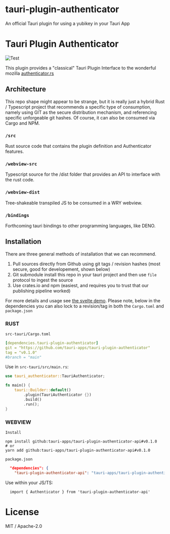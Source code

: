 # tauri-plugin-authenticator
An official Tauri plugin for using a yubikey in your Tauri App
# Tauri Plugin Authenticator
![Test](https://github.com/tauri-apps/tauri-plugin-authenticator/workflows/Test/badge.svg)

This plugin provides a "classical" Tauri Plugin Interface to the wonderful mozilla [authenticator.rs](https://github.com/mozilla/authenticator-rs)

## Architecture
This repo shape might appear to be strange, but it is really just a hybrid Rust / Typescript project that recommends a specific type of consumption, namely using GIT as the secure distribution mechanism, and referencing specific unforgeable git hashes. Of course, it can also be consumed via Cargo and NPM.

### `/src`
Rust source code that contains the plugin definition and Authenticator features.

### `/webview-src`
Typescript source for the /dist folder that provides an API to interface with the rust code.

### `/webview-dist`
Tree-shakeable transpiled JS to be consumed in a WRY webview.

### `/bindings`
Forthcoming tauri bindings to other programming languages, like DENO.

## Installation
There are three general methods of installation that we can recommend.
1. Pull sources directly from Github using git tags / revision hashes (most secure, good for developement, shown below)
2. Git submodule install this repo in your tauri project and then use `file` protocol to ingest the source
3. Use crates.io and npm (easiest, and requires you to trust that our publishing pipeline worked)

For more details and usage see [the svelte demo](examples/svelte-app/src/App.svelte). Please note, below in the dependencies you can also lock to a revision/tag in both the `Cargo.toml` and `package.json`

### RUST
`src-tauri/Cargo.toml`
```yaml
[dependencies.tauri-plugin-authenticator]
git = "https://github.com/tauri-apps/tauri-plugin-authenticator"
tag = "v0.1.0"
#branch = "main"
```

Use in `src-tauri/src/main.rs`:
```rust
use tauri_authenticator::TauriAuthenticator;

fn main() {
    tauri::Builder::default()
        .plugin(TauriAuthenticator {})
        .build()
        .run();
}
```

### WEBVIEW
`Install`
```
npm install github:tauri-apps/tauri-plugin-authenticator-api#v0.1.0
# or
yarn add github:tauri-apps/tauri-plugin-authenticator-api#v0.1.0
```

`package.json`
```json
  "dependencies": {
    "tauri-plugin-authenticator-api": "tauri-apps/tauri-plugin-authenticator-api#v0.1.0",
```

Use within your JS/TS:
```
  import { Authenticator } from 'tauri-plugin-authenticator-api'
```

# License
MIT / Apache-2.0
